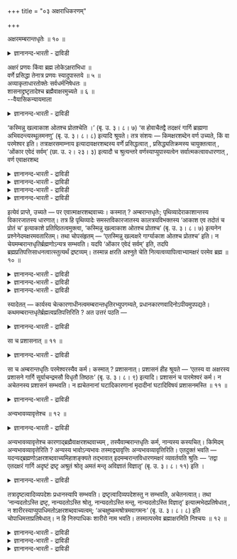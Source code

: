 +++
title = "०३ अक्षराधिकरणम्"

+++

अक्षरमम्बरान्तधृतेः ॥ १० ॥  
<details><summary>ज्ञानानन्द-भारती - द्राविडी</summary>

अक्षरमम्बरान्दत्रुदे: ॥ १० ॥
</details>

अक्षरं प्रणवः किंवा ब्रह्म लोकेऽक्षराभिधा ॥  
वर्णे प्रसिद्धा तेनात्र प्रणवः स्यादुपास्तये ॥ ५ ॥  
अव्याकृताधारतोक्तेः सर्वधर्मनिषेधतः ॥  
शासनाद्द्रष्टृतादेश्च ब्रह्मैवाक्षरमुच्यते ॥ ६ ॥  
--वैयासिकन्यायमाला

<details><summary>ज्ञानानन्द-भारती - द्राविडी</summary>

अक्षरम् ऎऩ्बदु पिरणवमा? अल्लदु पिरह्ममा? उलगत्तिल् अक्षरम् ऎऩ्ऱ पॆयर्
वर्णत्तिल् (ऎऴुत्तिल्) पिरसित्तमाय् इरुक्किऱदु। अदऩाल् इङ्गे
उबासऩैक्कागच् चॊल्लप्पडुवदु पिरणवम्दाऩ्। अव्यागिरुदत्तिऱ्कुम् आदारमागच्
चॊल्लप्पट्टु इरुप्पदालुम्, ऎल्ला तर्मङ्गळुम् मऱुक्कप्पट्टु इरुप्पदालुम्,
आळुबवदि ऩालुम्, पार्क्किऱवरुडैय तऩ्मै मुदलियदु सॊल्लप् पट्टु
इरुप्पदालुम्, पिरह्मन्दाऩ् अक्षरम् ऎऩ्ऱु सॊल्लप्पडुगिऱदु।
</details>

‘कस्मिन्नु खल्वाकाश ओतश्च प्रोतश्चेति ।’ (बृ. उ. ३। ८। ७) ‘स
होवाचैतद्वै तदक्षरं गार्गि ब्राह्मणा अभिवदन्त्यस्थूलमनणु’ (बृ. उ. ३।
८। ८) इत्यादि श्रूयते। तत्र संशयः — किमक्षरशब्देन वर्ण उच्यते, किं वा
परमेश्वर इति। तत्राक्षरसमाम्नाय इत्यादावक्षरशब्दस्य वर्णे
प्रसिद्धत्वात् , प्रसिद्ध्यतिक्रमस्य चायुक्तत्वात् , ‘ओंकार एवेदं
सर्वम्’ (छा. उ. २। २३। ३) इत्यादौ च श्रुत्यन्तरे
वर्णस्याप्युपास्यत्वेन सर्वात्मकत्वावधारणात् , वर्ण एवाक्षरशब्द

<details><summary>ज्ञानानन्द-भारती - द्राविडी</summary>

\[जनगर् ओर् यागत्तिल् १००० पसुक्कळुक्कु कॊम्बुगळिल् सुवर्णत्तैक्कट्टि
प्रह्मिष्टऩ् इदै ओट्टिच्चॆल्ललाम् ऎऩ्ऱु सॊऩ्ऩार्। ऎल्लोरुम्
तयङ्गिऩार्गळ्। याक्ञवल्क्यर् तैर्यमाग तऩ् सिष्यरैप् पार्त्तु इन्दप्
पसुक्कळै नम् किरुहत्तिऱ्कु अऴैत्तुच्चॆल् ऎऩ्ऱार्। इदैक्कण्डु पिरामणर्गळ्
कोबमडैन्दऩर् अच्वलर् याक्ञ्वल्क्यरिडम् ‘नीर् प्रह् मिष्टरा' ऎऩ्ऱु
केट्टार्। प्रह्मिष्टरुक्कु नमस्कारम् सॆय्गिऱोम् ऎऩ्ऱु याक्ञवलक्यर्
सॊऩ्ऩार्। वादत्तिल् याक्ञवल्क्यरै तोल्वियडैयच्चॆय्य मुदलिल् अच्वलर्
केळ्विगेट्टार्। इदऱ्कु याक्ञवल्क्यर् सरियाऩ पदिल् कूऱिविट्टार्। पिऱगु
आर्त्तबागर्, पुज्यु, उषस्तर्, कहोळर्, कार्क्की, उत्तालगर् इवर्गळ्
वरिसैयाग केळ्वि केट्टऩर्। ऎल्लारुडैय केळ्विगळुक्कुम् याक्ञवलक्यर् पदिल्
कूऱिविट्टार्। कडैसियिल् कार्गि मुडिवाग ऎल्लोरुक्कुम् प्रदिनिदियाग इरण्डु
केळ्विगळ् केट्टाळ्। मुदल् केळ्वि: 'इन्द त्वैद पिरबञ्जमॆल्लाम् ऎदिल् 'ओद
प्रोदमाग इरुक्किऱदो, अन्द सूत्रात्मा ऎदिल् ओदप्रोदमाग इरुक्किऱदु? ऎऩ्ऱु,
आगासत्तिल् (अव्याक्रुदम् मायै) ऎऩ्ऱु याक्ञवल्गयर् पदिल् कूऱिऩार्। कार्गि
इन्द आगासम् ऎदिल् ऒऩ्ऱुबट्टिरुक्किऱदु? ऎऩ्ऱु केट्टार्'। 'इदै अक्षरम्
ऎऩ्ऱु पिराह्मणर्गळ् सॊल्गिऱार्गळ्। इदु स्तूलमुमल्ल सूक्ष्ममुमल्ल' ऎऩ्ऱु
याक्ञवल्क्यर् पदिल् सॊऩ्ऩार्।
</details>

<details><summary>ज्ञानानन्द-भारती - द्राविडी</summary>

इङ्गु कूऱप्पट्ट अक्षरम् पिरणवमा? पिरह्ममा? ऎऩ्ऱु सन्देहम्। उलगिल् वर्णत्
तिऱ्कुत्ताऩ् अक्षरम् ऎऩ्ऱु पिरसित्ति उळ्ळदु। आगैयाल् उबासऩैक्काग
‘अक्षरम्' ऎऩ्ऱ सप्तत्ताल् पिरणवम्दाऩ् सॊल्लप्पडुगिऱदु ऎऩ्ऱु पूर्वबक्षम्
अव्याक्रुदत्तिऱ्कुम् आदारमाग अक्षरत्तै सॊल्लि यिरुप्पदालुम् अक्षरत्तिल्
ऒरु तर्ममुम् इल्लै ऎऩ्ऱु मऱुत्तिरुप्पदालुम्, आणैयिडुवदागच् चॊल्लियिरुप्
पदालुम्, अक्षरत्तै त्रष्टावाग (अऱिगिऱवऩाग) सॊल्लियिरुप्पदालुम् इङ्गु
कूऱप्पट्ट अक्षरम् सेदऩमाऩ पिरह्मम्दाऩ् ऎऩ्बदु सित्तान्दम्।\]
</details>

<details><summary>ज्ञानानन्द-भारती - द्राविडी</summary>

‘आगासम् ऎदिल् कुऱुक्केयुम् नॆडुक्किलुम् कोर्क्कबट्टिरुक्किऱदु, ऎऩ्ऱु।
अवर् सॊऩ्ऩार्-हे कार्क्कि, इदुदाऩ् अक्षरम्, स्तूलमिल्लै सूक्ष्म मिल्लै,
ऎऩ्ऱु पिराम्मणर्गळ् सॊल्गिऱार्गळ्' (पिरुहत्। ३-८-७, ८) मुदलियदु
सॊल्लप्पडुगिऱदु। अङ्गे अक्षरम् ऎऩ्ऱ सप्तत्तिऩाल् वर्णम् (उच्चरिक्कुम्
ऎऴुत्तु) सॊल्लप्पडुगिऱदा अल्लदु परमेसुवरऩा ऎऩ्ऱु सन्देहम्।
</details>

<details><summary>ज्ञानानन्द-भारती - द्राविडी</summary>

पूर्वबक्षम्: अङ्गु ‘अक्षर समाम्नाय:' मुदलिय इडङ्गळिल् अक्षरम् ऎऩ्ऱ
सप्तत्तिऱ्कु वर्णत्तिल् पिरसित्ति इरुप्पदालुम्, पिरसित्तियै मीऱुवदु
नियायमिल्लाददिऩालुम्, 'ओम् कारम्दाऩ् इदु ऎल्लाम्' (सान्।२-२३-३) ऎऩ्बदु
मुदलिय वेऱु सुरुदियिल् वर्णत्तिऱ्कुम् उबासिक्कप्पडुम् तऩ्मैयिऩाल्
ऎल्लामागविरुक्कुम् तऩ्मै कुऱिप्पिट्टिप्पदालुम्, वर्णम् ताऩ् अक्षरम् ऎऩ्ऱ
सप्तत्ताल् सॊल्लप् पडुगिऱदु, ऎऩ्ऱु।
</details>

इत्येवं प्राप्ते, उच्यते — पर एवात्माक्षरशब्दवाच्यः। कस्मात् ?
अम्बरान्तधृतेः; पृथिव्यादेराकाशान्तस्य विकारजातस्य धारणात्। तत्र हि
पृथिव्यादेः समस्तविकारजातस्य कालत्रयविभक्तस्य ‘आकाश एव तदोतं च प्रोतं च’
इत्याकाशे प्रतिष्ठितत्वमुक्त्वा, ‘कस्मिन्नु खल्वाकाश ओतश्च प्रोतश्च’
(बृ. उ. ३। ८। ७) इत्यनेन प्रश्नेनेदमक्षरमवतारितम्। तथा चोपसंहृतम् —
‘एतस्मिन्नु खल्वक्षरे गार्ग्याकाश ओतश्च प्रोतश्च’ इति। न
चेयमम्बरान्तधृतिर्ब्रह्मणोऽन्यत्र सम्भवति। यदपि ‘ओंकार एवेदं सर्वम्’
इति, तदपि ब्रह्मप्रतिपत्तिसाधनत्वात्स्तुत्यर्थं द्रष्टव्यम्। तस्मान्न
क्षरति अश्नुते चेति नित्यत्वव्यापित्वाभ्यामक्षरं परमेव ब्रह्म ॥ १० ॥

<details><summary>ज्ञानानन्द-भारती - द्राविडी</summary>

सित्तान्दम्: इव्विदम् वरुम्बोदु सॊल्लप् पडुगिऱदु: अक्षरम् ऎऩ्ऱ
सप्तत्तिऩाल् सॊल्लप्पडुवदु परमात्मादाऩ् एऩ्? ‘आगासम् मुडिय उळ्ळदै
तरिप्पदिऩाल्', पूमि मुदल् आगासम् मुडियवुळ्ळ उण्डागुम् वस्तुक्कळिऩ्
समूहत्तैदरिप्पदिऩाल्, अङ्गे मूऩ्ऱु कालङ्गळाल् पिरिक्कप्पट्टुळ्ळ पूमि
मुदलाऩ उण्डागुम् ऎल्ला वस्तुक्कळिऩ् कूट्टत्तिऱ्कु ‘अदु आगासत्तिल्दाऩ्
कुऱुक्केयुम्, नॆडुक्किलुम् कोर्क्कप्पट्टिरुक्किऱदु' ऎऩ्ऱु आगासत्तिल्
निलैत् तिरुक्कुम् तऩ्मैयै सॊल्लिविट्टु ‘आगासम् ऎदिल् कुऱुक्केयुम्,
नॆडुक्किलुम् कोर्क्कप्पट्टिरुक्किऱदु?' ऎऩ्ऱ इन्द केळ्वियिऩाल् इन्द
अक्षरम् तॊडङ्गप्पट्टिरुक्किऱदु। अप्पडिये 'हेगार्क्कि, इन्द
अक्षरत्तिल्दाऩ् आगासम् कुऱुक्केयुम्, नॆडुक्किलुम्
कोर्क्कप्पट्टिरुक्किऱदु' ऎऩ्ऱु मुडिक्कप्पट्टुमिरुक्किऱदु। इन्द आगासम्
मुडियवुळ्ळदै ताङ्गुवदुम्, पिरह्मत् तैत् तविर वेऱु ऎङ्गेयुम्
सम्बविक्कादु।
</details>

<details><summary>ज्ञानानन्द-भारती - द्राविडी</summary>

‘ओम् कारम्दाऩ् इदु ऎल्लाम्' ऎऩ्बदु ऎदुवो, अदुवुम् पिरह्मत्तै अऱिवदऱ्कु
सादऩमायिरुप्पदाल् स्तुदिप्पदऱ्काग ऎऩ्ऱु तॆरिन्दु कॊळ्ळ वेण्डुम्।
</details>

<details><summary>ज्ञानानन्द-भारती - द्राविडी</summary>

आगैयाल् 'क्षरिप्पदिल्लै (नासमडैव तिल्लै)' ऎऩ्ऱुम् 'अच्नुदे
(वियाबिक्किऱदु)' ऎऩ्ऱुम् एऱ्पडुगिऱ नित्यत्तऩ्मै वियाबिक्कुम् तऩ्मै
इवैगळाल् अक्षरम् ऎऩ्बदु परबिरुह्मम् ताऩ्।
</details>

स्यादेतत् — कार्यस्य चेत्कारणाधीनत्वमम्बरान्तधृतिरभ्युपगम्यते,
प्रधानकारणवादिनोऽपीयमुपपद्यते। कथमम्बरान्तधृतेर्ब्रह्मत्वप्रतिपत्तिरिति
? अत उत्तरं पठति —

<details><summary>ज्ञानानन्द-भारती - द्राविडी</summary>

कार्यम् (उण्डागिऱ वस्तु) कारणत्तिऱ्कु अदीऩमॆऩ्ऱ मुऱैयिल् आगासम्
मुदलाऩदिऩ् ताङ्गुदल् ऒप्पुक्कॊळ्ळप्पडुमेयाऩाल्, पिरदाऩत्तै कारणमाग
सॊल्गिऱवरुक्कुम् इदु पॊरुन्दुमे? आगासम् मुदलियदै ताङ्गुवदाल्
पिरह्मत्तऩ्मै ऎप्पडि अऱियप्पडुगिऱदु? ऎऩ्बदऱ्कु पदिल् सॊल्गिऱार्।
</details>

सा च प्रशासनात् ॥ ११ ॥  
<details><summary>ज्ञानानन्द-भारती - द्राविडी</summary>

सा स प्रसासनात् ॥ ११ ॥
</details>

सा च अम्बरान्तधृतिः परमेश्वरस्यैव कर्म। कस्मात् ? प्रशासनात्। प्रशासनं
हीह श्रूयते — ‘एतस्य वा अक्षरस्य प्रशासने गार्गि सूर्याचन्द्रमसौ विधृतौ
तिष्ठतः’ (बृ. उ. ३। ८। ९) इत्यादि। प्रशासनं च पारमेश्वरं कर्म। न
अचेतनस्य प्रशासनं सम्भवति। न ह्यचेतनानां घटादिकारणानां मृदादीनां
घटादिविषयं प्रशासनमस्ति ॥ ११ ॥

<details><summary>ज्ञानानन्द-भारती - द्राविडी</summary>

अदुवो, आगासम् मुदलियदै ताङ्गुवदो, परमेसुवरऩुडैयवे सॆयल्। एऩ्? नऩ्गु
सासऩम् सॆय्वदाल् 'हे कार्क्कि, इन्द अक्षरत्तिऩुडैयवे आळुगैयिल् सूर्यऩुम्
सन्दिरऩुम् ताङ्गप् पट्टवर्गळाग (निलैबॆऱ्ऱवर्गळाग) इरुक्किऱार्गळ्' ऎऩ्बदु
मुदलाऩ नऩ्गु सासऩम् सॆय्वदु अल्लवा इङ्गे सॊल्लप्पट्टिरुक्किऱदु? नऩ्गु
सासऩम् सॆय्वदो परमेसुवरऩुडैय सॆयल्; असेदऩ मायिरुप्पदऱ्कु सासऩम्
सम्बविक्कादु। कुडम् मुदलियवैगळुक्कुक् कारणमायुळ्ळ मण् मुदलाऩ
असेदऩङ्गळुक्कु कुडम् मुदलिय विषयमाग सासऩम् किडैयादल्लवा?
</details>

अन्यभावव्यावृत्तेश्च ॥ १२ ॥  
<details><summary>ज्ञानानन्द-भारती - द्राविडी</summary>

अन्यबावव्याव्रुत्तेच्च ॥ १२ ॥
</details>

अन्यभावव्यावृत्तेश्च कारणाद्ब्रह्मैवाक्षरशब्दवाच्यम् ,
तस्यैवाम्बरान्तधृतिः कर्म, नान्यस्य कस्यचित्। किमिदम्
अन्यभावव्यावृत्तेरिति ? अन्यस्य भावोऽन्यभावः तस्माद्व्यावृत्तिः
अन्यभावव्यावृत्तिरिति। एतदुक्तं भवति —
यदन्यद्ब्रह्मणोऽक्षरशब्दवाच्यमिहाशङ्क्यते तद्भावात्
इदमम्बरान्तविधारणमक्षरं व्यावर्तयति श्रुतिः — ‘तद्वा एतदक्षरं गार्गि
अदृष्टं द्रष्टृ अश्रुतं श्रोतृ अमतं मन्तृ अविज्ञातं विज्ञातृ’ (बृ. उ.
३। ८। ११) इति ।

<details><summary>ज्ञानानन्द-भारती - द्राविडी</summary>

'वेऱु वस्तुविऩ् तऩ्मैयिलिरुन्दु विलक्कि यिरुप्पदु' ऎऩ्ऱ कारणत्तिऩालुम्
अक्षरम् ऎऩ्ऱ सप्तत्तिऩाल् सॊल्लप्पडुवदु पिरह्मम्दाऩ्। आगासम् मुडिय
उळ्ळदै ताङ्गुवदाऩ सॆय्गै अवरुडैयदु ताऩ्, वेऱु ऎदऩुडैयदुम् इल्लै।
‘अऩ्यबावव् याव्रुत्ति' ऎऩ्बदु ऎऩ्ऩ? वेऱु वस्तुविऩ् तऩ्मै 'अऩ्यबावम्’
अदिलिरुन्दु विलक्कुदल् 'अऩ्यबा वव्याव्रुत्ति’ इदु सॊल्लप्पट्टदाग आगिऱदु।
पिरह्मत्तैक् काट्टिलुम् वेऱाऩ ऎदु अक्षरसप्तत्तिऩ् पॊरुळाग इङ्गु
सङ्गिक्कप्पडुगिऱदो अदऩ् तऩ्मैयिलिरुन्दु अम्बरम् मुडिय उळ्ळदैत् ताङ्गुम्
अक्षरत्तै सुरुदि विलक्कुगिऱदु। 'हे कार्क्कि, अन्द इन्द अक्षरम्,
पार्क्कप्पडाददु पार्प्पदु, केट्कप्पडाददु केट्पदु, निऩैक्कप्पडाददु
निऩैप्पदु, अऱियप्पडाददु अऱिवदु' (पिरुहत् ३-८-११) ऎऩ्ऱु
</details>

तत्रादृष्टत्वादिव्यपदेशः प्रधानस्यापि सम्भवति। द्रष्टृत्वादिव्यपदेशस्तु
न सम्भवति, अचेतनत्वात्। तथा ‘नान्यदतोऽस्ति द्रष्टृ, नान्यदतोऽस्ति
श्रोतृ, नान्यदतोऽस्ति मन्तृ, नान्यदतोऽस्ति विज्ञातृ’
इत्यात्मभेदप्रतिषेधात् , न शारीरस्याप्युपाधिमतोऽक्षरशब्दवाच्यत्वम्;
‘अचक्षुष्कमश्रोत्रमवागमनः’ (बृ. उ. ३। ८। ८) इति
चोपाधिमत्ताप्रतिषेधात्। न हि निरुपाधिकः शारीरो नाम भवति। तस्मात्परमेव
ब्रह्माक्षरमिति निश्चयः ॥ १२ ॥

<details><summary>ज्ञानानन्द-भारती - द्राविडी</summary>

अङ्गु पार्क्कप्पडादत्तऩ्मै मुदलियदै कुऱिप्पिट्टिरुप्पदु पिरदाऩत्तिऱ्कुम्
सम्बविक्कुम्। आऩाल् पार्क्कुम् तऩ्मै मुदलियदै कुऱिप्पिडुवदु
सम्बविक्कादु, असेदऩमाय् इरुप्पदाल्।
</details>

<details><summary>ज्ञानानन्द-भारती - द्राविडी</summary>

अप्पडिये ‘इदऱ्कु वेऱागप् पार्क्किऱदु किडैयादु, इदऱ्कु वेऱाग केट्किऱदु
किडैयादु। इदऱ्कु वेऱाग निऩैक्किऱदु किडैयादु, इदऱ्कुवेऱाग अऱिगिऱदु
किडैयादु' ऎऩ्ऱु आत्माविल् वेऱ्ऱुमैयै मऱुत्तिरुप्पदाल्, उबादियुडऩ् कूडिय
सारीरऩुक्कुम् क्षरम् ऎऩ्ऱ सप्तत्तिऩाल् सॊल्लप्पडुम् तऩ्मै किडैयादु। ‘कण्
इल्लाददु, कादु इल्लाददु, वाक्कु इल्लाददु, मऩस् इल्लाददु' (पिरुहत् ३-८-८)
ऎऩ्ऱुम् (पिरुह्मत्तिऱ्कु) उबादियुडऩिरुक्कुम् तऩ्मै
मऱुक्कप्पट्टिरुप्पदिऩाल्, उबादियऱ् ऱवऩो सारीरऩाग इरुक्क मुडियादल्लवा?
</details>

<details><summary>ज्ञानानन्द-भारती - द्राविडी</summary>

आगैयाल् परप्पिरह्मम्दाऩ् अक्षरम् ऎऩ्ऱु तीर्माऩम्।
</details>

